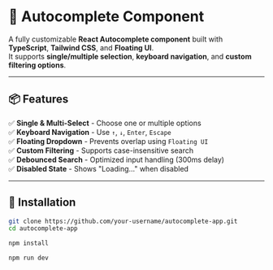 # 🚀 Autocomplete Component

A fully customizable **React Autocomplete component** built with **TypeScript**, **Tailwind CSS**, and **Floating UI**.  
It supports **single/multiple selection**, **keyboard navigation**, and **custom filtering options**.

---

## **📦 Features**
✅ **Single & Multi-Select** - Choose one or multiple options  
✅ **Keyboard Navigation** - Use `↑`, `↓`, `Enter`, `Escape`  
✅ **Floating Dropdown** - Prevents overlap using `Floating UI`  
✅ **Custom Filtering** - Supports case-insensitive search  
✅ **Debounced Search** - Optimized input handling (300ms delay)  
✅ **Disabled State** - Shows "Loading..." when disabled  

---

## **🚀 Installation**

```sh
git clone https://github.com/your-username/autocomplete-app.git
cd autocomplete-app

npm install

npm run dev
